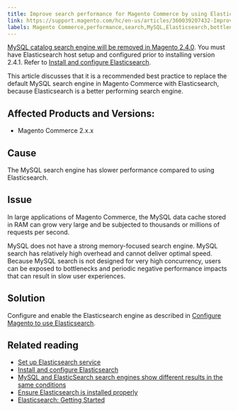 ```yaml
---
title: Improve search performance for Magento Commerce by using Elasticsearch
link: https://support.magento.com/hc/en-us/articles/360039207432-Improve-search-performance-for-Magento-Commerce-by-using-Elasticsearch
labels: Magento Commerce,performance,search,MySQL,Elasticsearch,bottleneck,memory,best practices,2.x.x
---
```


<p class="warning"><a href="https://support.magento.com/hc/en-us/articles/360043144271-MySQL-catalog-search-engine-will-be-removed-in-all-versions-of-Magento-2-4-0">MySQL catalog search engine will be removed in Magento 2.4.0</a>. You must have Elasticsearch host setup and configured prior to installing version 2.4.1. Refer to <a href="https://devdocs.magento.com/guides/v2.3/config-guide/elasticsearch/es-overview.html">Install and configure Elasticsearch</a>.</p>

This article discusses that it is a recommended best practice to replace the default MySQL search engine in Magento Commerce with Elasticsearch, because Elasticsearch is a better performing search engine.

## Affected Products and Versions:

* Magento Commerce 2.x.x

## Cause

The MySQL search engine has slower performance compared to using Elasticsearch.

## Issue

In large applications of Magento Commerce, the MySQL data cache stored in RAM can grow very large and be subjected to thousands or millions of requests per second.

MySQL does not have a strong memory-focused search engine. MySQL search has relatively high overhead and cannot deliver optimal speed. Because MySQL search is not designed for very high concurrency, users can be exposed to bottlenecks and periodic negative performance impacts that can result in slow user experiences.

## Solution

Configure and enable the Elasticsearch engine as described in [Configure Magento to use Elasticsearch](https://devdocs.magento.com/guides/v2.2/config-guide/elasticsearch/configure-magento.html).

## Related reading

* [Set up Elasticsearch service](https://devdocs.magento.com/cloud/project/project-conf-files_services-elastic.html)
* [Install and configure Elasticsearch](https://devdocs.magento.com/guides/v2.3/config-guide/elasticsearch/es-overview.html)
* [MySQL and ElasticSearch search engines show different results in the same conditions](https://support.magento.com/hc/en-us/articles/360025244171)
* [Ensure Elasticsearch is installed properly](https://support.magento.com/hc/en-us/articles/360034939312)
* [Elasticsearch: Getting Started](https://www.elastic.co/webinars/getting-started-elasticsearch)